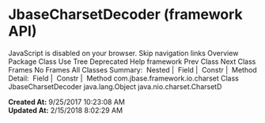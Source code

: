 # JbaseCharsetDecoder (framework   API)

JavaScript is disabled on your browser. Skip navigation links Overview Package Class Use Tree Deprecated Help framework Prev Class Next Class Frames No Frames All Classes Summary:  Nested |  Field |  Constr |  Method Detail:  Field |  Constr |  Method com.jbase.framework.io.charset Class JbaseCharsetDecoder java.lang.Object java.nio.charset.CharsetD  

**Created At:** 9/25/2017 10:23:08 AM  
**Updated At:** 2/15/2018 8:02:29 AM  

